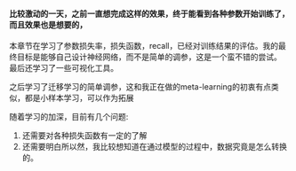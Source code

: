 #### 比较激动的一天，之前一直想完成这样的效果，终于能看到各种参数开始训练了，而且效果也是想要的，

本章节在学习了参数损失率，损失函数，recall，已经对训练结果的评估。我的最终目标是能够自己设计神经网络，而不是简单的调参，这是一个蛮不错的尝试。
最后还学习了一些可视化工具。

之后学习了迁移学习的简单调参，这和我正在做的meta-learning的初衷有点类似，都是小样本学习，可以作为拓展

随着学习的加深，目前有几个问题:
1. 还需要对各种损失函数有一定的了解
2. 还需要明白所以然，我比较想知道在通过模型的过程中，数据究竟是怎么转换的。

